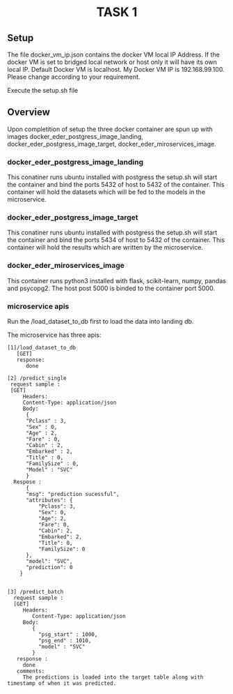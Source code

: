 <h1 align="center">
  TASK 1
</h1>

## Setup
The file docker_vm_ip.json contains the docker VM local IP Address. If the docker VM is set to bridged local network or host only it will have its own local IP. 
Default Docker VM is localhost. My Docker VM IP is 192.168.99.100. Please change according to your requirement.

Execute the setup.sh file 

## Overview
Upon completition of setup the three docker container are spun up with images docker_eder_postgress_image_landing, 
docker_eder_postgress_image_target, docker_eder_miroservices_image.

### docker_eder_postgress_image_landing
This conatiner runs ubuntu installed with postgress the setup.sh will start the container and bind the ports 5432 of host to 5432 of the container.
This container will hold the datasets which will be fed to the models in the microservice.

### docker_eder_postgress_image_target
This conatiner runs ubuntu installed with postgress the setup.sh will start the container and bind the ports 5434 of host to 5432 of the container.
This container will hold the results which are written by the microservice.

### docker_eder_miroservices_image
This container runs python3 installed with flask, scikit-learn, numpy, pandas and psycopg2. The host post 5000 is binded to the container port 5000.

### microservice apis

Run the /load_dataset_to_db first to load the data into landing db.

The microservice has three apis:

    [1]/load_dataset_to_db
       [GET]
       response:
          done
    
    [2] /predict_single
     request sample :
     [GET]
         Headers:
         Content-Type: application/json
         Body:
          {
          "Pclass" : 3, 
          "Sex" : 0, 
          "Age" : 2, 
          "Fare" : 0, 
          "Cabin" : 2, 
          "Embarked" : 2, 
          "Title" : 0, 
          "FamilySize" : 0,
          "Model" : "SVC"
          }
      Respose :
          {
          "msg": "prediction sucessful",
          "attributes": {
              "Pclass": 3,
              "Sex": 0,
              "Age": 2,
              "Fare": 0,
              "Cabin": 2,
              "Embarked": 2,
              "Title": 0,
              "FamilySize": 0
          },
          "model": "SVC",
          "prediction": 0
        }
        
        
    [3] /predict_batch
      request sample :
      [GET]
         Headers:
            Content-Type: application/json
         Body:
            {
              "psg_start" : 1000,
              "psg_end" : 1010,
              "model" : "SVC"
            }
       response :
         done
       comments:
         The predictions is loaded into the target table along with timestamp of when it was predicted.
    
